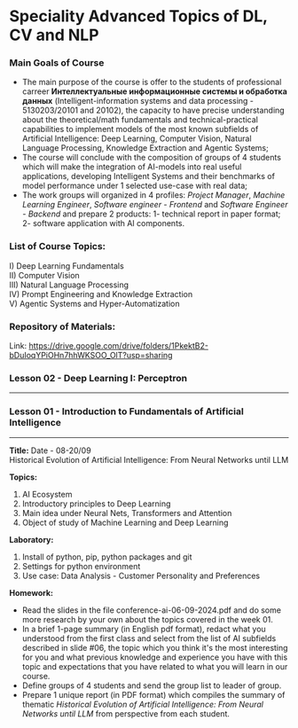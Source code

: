 # Speciality Advanced Topics of DL, CV and NLP

### Main Goals of Course  
  
- The main purpose of the course is offer to the students of professional carreer **Интеллектуальные информационные системы и обработка данных** (Intelligent-information systems and data processing - 5130203/20101 and 20102), the capacity to have precise understanding about the theoretical/math fundamentals and technical-practical capabilities to implement models of the most known subfields of Artificial Intelligence: Deep Learning, Computer Vision, Natural Language Processing, Knowledge Extraction and Agentic Systems;  
- The course will conclude with the composition of groups of 4 students which will make the integration of AI-models into real useful applications, developing Intelligent Systems and their benchmarks of model performance under 1 selected use-case with real data;
- The work groups will organized in 4 profiles: *Project Manager*, *Machine Learning Engineer*, *Software engineer - Frontend* and *Software Engineer - Backend* and prepare 2 products: 1- technical report in paper format; 2- software application with AI components.   
  
### List of Course Topics:   
   
I) Deep Learning Fundamentals   
II) Computer Vision  
III) Natural Language Processing  
IV) Prompt Engineering and Knowledge Extraction  
V) Agentic Systems and Hyper-Automatization  
  
### Repository of Materials:  
  
Link: https://drive.google.com/drive/folders/1PkektB2-bDuIoqYPiOHn7hhWKSOO_OlT?usp=sharing  
  
### Lesson 02 - Deep Learning I: Perceptron    
-------------------------------------------  
  
   
### Lesson 01 - Introduction to Fundamentals of Artificial Intelligence  
------------------------------------------------------------------------  
  
**Title:**  Date - 08-20/09  
Historical Evolution of Artificial Intelligence: From Neural Networks until LLM   
  
**Topics:**  
1) AI Ecosystem  
2) Introductory principles to Deep Learning  
3) Main idea under Neural Nets, Transformers and Attention  
4) Object of study of Machine Learning and Deep Learning  
  
**Laboratory:**    
1) Install of python, pip, python packages and git 
2) Settings for python environment
3) Use case: Data Analysis - Customer Personality and Preferences

**Homework:**  
- Read the slides in the file conference-ai-06-09-2024.pdf and do some more research by your own about the topics covered in the week 01.  
- In a brief 1-page summary (in English pdf format), redact what you understood from the first class and select from the list of AI subfields described in slide #06, the topic which you think it's the most interesting for you and what previous knowledge and experience you have with this topic and expectations that you have related to what you will learn in our course.  
- Define groups of 4 students and send the group list to leader of group. 
- Prepare 1 unique report (in PDF format) which compiles the summary of thematic *Historical Evolution of Artificial Intelligence: From Neural Networks until LLM* from perspective from each student.  
   
